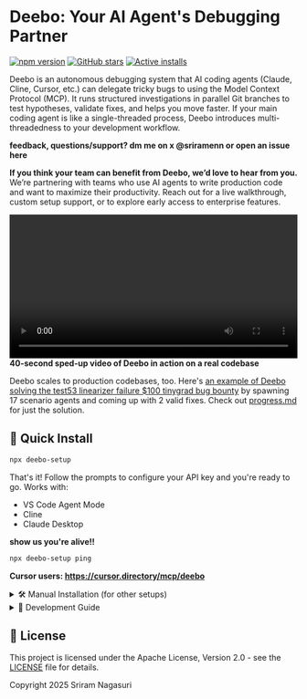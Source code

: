 
# Deebo: Your AI Agent's Debugging Partner
[![npm version](https://img.shields.io/npm/v/deebo-setup.svg)](https://www.npmjs.com/package/deebo-setup)
[![GitHub stars](https://img.shields.io/github/stars/snagasuri/deebo-prototype?style=social)](https://github.com/snagasuri/deebo-prototype)
[![Active installs](https://img.shields.io/endpoint?url=https://deebo-active-counter.ramnag2003.workers.dev/active)](https://github.com/snagasuri/deebo-prototype)

Deebo is an autonomous debugging system that AI coding agents (Claude, Cline, Cursor, etc.) can delegate tricky bugs to using the Model Context Protocol (MCP). It runs structured investigations in parallel Git branches to test hypotheses, validate fixes, and helps you move faster. If your main coding agent is like a single-threaded process, Deebo introduces multi-threadedness to your development workflow.

**feedback, questions/support? dm me on x @sriramenn or open an issue here**

**If you think your team can benefit from Deebo, we’d love to hear from you.**
We’re partnering with teams who use AI agents to write production code and want to maximize their productivity.
Reach out for a live walkthrough, custom setup support, or to explore early access to enterprise features.

<video src="https://github.com/user-attachments/assets/756d35b4-4f77-48de-bd1a-86f76360279e" controls width="100%"></video>
**40-second sped-up video of Deebo in action on a real codebase**


Deebo scales to production codebases, too. Here's [an example of Deebo solving the test53 linearizer failure $100 tinygrad bug bounty](https://github.com/snagasuri/deebo-prototype/tree/master/memory-bank/9bd38e9840d3/sessions/session-1744006973678) by spawning 17 scenario agents and coming up with 2 valid fixes. Check out [progress.md](https://github.com/snagasuri/deebo-prototype/blob/master/memory-bank/9bd38e9840d3/progress.md) for just the solution.

## 🚀 Quick Install
```bash
npx deebo-setup
```
That's it! Follow the prompts to configure your API key and you're ready to go. Works with:
- VS Code Agent Mode
- Cline
- Claude Desktop

**show us you're alive!!**
```bash
npx deebo-setup ping
```

**Cursor users: https://cursor.directory/mcp/deebo**

<details>
<summary>🛠️ Manual Installation (for other setups)</summary>

If you're not using Cline or Claude Desktop, follow these steps:

1. Clone the repo:
   ```bash
   git clone https://github.com/snagasuri/deebo-prototype.git
   cd deebo-prototype
   ```

2. Install dependencies:
   ```bash
   npm install
   npm run build
   ```

3. Install required MCP tools:
   ```bash
   # Install uv/uvx
   curl -LsSf https://astral.sh/uv/install.sh | sh

   # Install git-mcp
   uvx mcp-server-git --help

   # Install desktop-commander
   npx @wonderwhy-er/desktop-commander@latest setup
   ```

4. Configure your MCP client to use Deebo 

### MCP Configuration
```json
{
  "mcpServers": {
    "deebo": {
      "autoApprove": [],
      "disabled": false,
      "timeout": 30,
      "command": "node",
      "args": [
        "--experimental-specifier-resolution=node",
        "--experimental-modules",
        "--max-old-space-size=4096",
        "/absolute/path/to/deebo/build/index.js"
      ],
      "env": {
        "NODE_ENV": "development",
        "USE_MEMORY_BANK": "true",
        "MOTHER_HOST": "openrouter",
        "MOTHER_MODEL": "anthropic/claude-3.5-sonnet",
        "SCENARIO_HOST": "openrouter",
        "SCENARIO_MODEL": "anthropic/claude-3.5-sonnet",
        "OPENROUTER_API_KEY": "sk-or-v1-..."
      },
      "transportType": "stdio"
    }
  }
}
```
</details>

<details>
<summary>🔧 Development Guide</summary>

### Prerequisites
- **Git**: For version control
- **Node.js**: v18+ (includes npm)
- **Python**: 3.10+ (for git-mcp)

### Configuration Files
- **VS Code:** `~/Library/Application Support/Code/User/settings.json`
- **Cline:** `~/Library/Application Support/Code/User/globalStorage/saoudrizwan.claude-dev/settings/cline_mcp_settings.json`
- **Claude Desktop:** `~/Library/Application Support/Claude/claude_desktop_config.json`

### LLM Support
Deebo supports OpenRouter, Anthropic, OpenAI SDK, and Gemini models. Configure via environment variables:
- `MOTHER_HOST`: LLM provider for mother agent
- `SCENARIO_HOST`: LLM provider for scenario agents
- `[PROVIDER]_API_KEY`: API key for chosen provider
- Any other OpenAI-compatible API endpoint
  - `OPENAI_API_KEY` to your API key (e.g., `'ollama'` for Ollama)
  - `OPENAI_BASE_URL` to your API endpoint (e.g., `'http://localhost:11434/v1'` for Ollama)

See `src/util/agent-utils.ts` for supported models and configuration details.
</details>

## 📜 License

This project is licensed under the Apache License, Version 2.0 - see the [LICENSE](LICENSE) file for details.

Copyright 2025 Sriram Nagasuri
